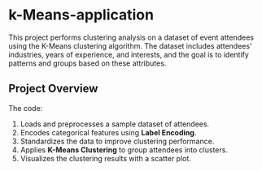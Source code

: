 # k-Means-application
This project performs clustering analysis on a dataset of event attendees using the K-Means clustering algorithm. The dataset includes attendees' industries, years of experience, and interests, and the goal is to identify patterns and groups based on these attributes.
## Project Overview

The code:
1. Loads and preprocesses a sample dataset of attendees.
2. Encodes categorical features using **Label Encoding**.
3. Standardizes the data to improve clustering performance.
4. Applies **K-Means Clustering** to group attendees into clusters.
5. Visualizes the clustering results with a scatter plot.
